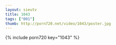 ```yaml
--- 
layout: sieutv
title: 1043
tags: ["001"]
thumb: http://porn720.net/video/1043/poster.jpg
---
```

{% include porn720 key="1043" %} 
